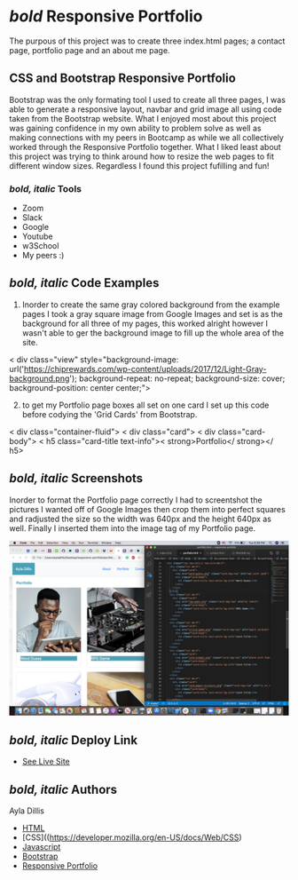 # *bold* Responsive Portfolio

The purpous of this project was to create three index.html pages; a contact page, portfolio page and an about me page. 

## CSS and Bootstrap Responsive Portfolio

Bootstrap was the only formating tool I used to create all three pages, I was able to generate a responsive layout, navbar and grid image all using code taken from the Bootstrap website. What I enjoyed most about this project was gaining confidence in my own ability to problem solve as well as making connections with my peers in Bootcamp as while we all collectively worked through the Responsive Portfolio together. What I liked least about this project was trying to think around how to resize the web pages to fit different window sizes. Regardless I found this project fufilling and fun!

### *bold, italic* Tools 

* Zoom 
* Slack
* Google
* Youtube
* w3School
* My peers :)

## *bold, italic* Code Examples 

1. Inorder to create the same gray colored background from the example pages I took a gray square image from Google Images and set is as the background for all three of my pages, this worked alright however I wasn't able to ger the background image to fill up the whole area of the site. 

<!--start background iamge-->
< div class="view" style="background-image: url('https://chiprewards.com/wp-content/uploads/2017/12/Light-Gray-background.png'); 
background-repeat: no-repeat; background-size: cover; background-position: center center;">
<!--end background image-->

2. to get my Portfolio page boxes all set on one card I set up this code before codying the 'Grid Cards' from Bootstrap. 

< div class="container-fluid">
  < div class="card">
    < div class="card-body">
      < h5 class="card-title text-info">< strong>Portfolio</ strong></ h5>

## *bold, italic* Screenshots
 
Inorder to format the Portfolio page correctly I had to screentshot the pictures I wanted off of Google Images then crop them into perfect squares and radjusted the size so the width was 640px and the height 640px as well. Finally I inserted them into the image tag of my Portfolio page. 

<img src="screenshot-1.png" alt="screenshot of my code">

## *bold, italic* Deploy Link

* [See Live Site](https://ayladillis.github.io/responsive-portfolio/)

## *bold, italic* Authors

Ayla Dillis

* [HTML](https://developer.mozilla.org/en-US/docs/Web/HTML)
* [CSS]((https://developer.mozilla.org/en-US/docs/Web/CSS)
* [Javascript](https://developer.mozilla.org/en-US/docs/Web/JavaScrip)
* [Bootstrap](https://getbootstrap.com/)
* [Responsive Portfolio](https://github.com/ayladillis/responsive-portfolio)

